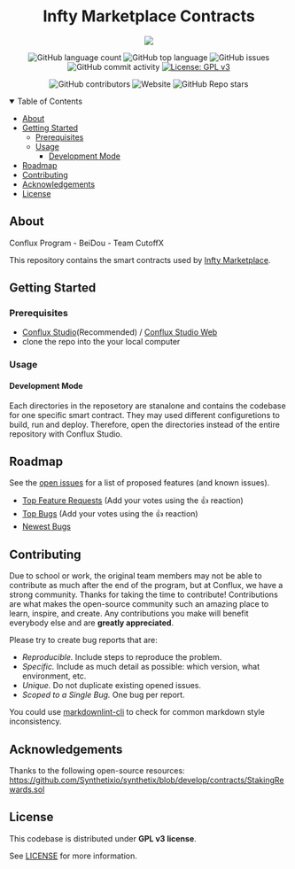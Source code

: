 <div align="center">
<h1>
    Infty Marketplace Contracts
    
    
</h1>
<a href='http://infty.market' style='display:block'>
    <img src='https://i.giphy.com/2AsUh6drRSF8bBQ1Zv.gif' /></a>

![GitHub language count](https://img.shields.io/github/languages/count/InfTkm/anything-nft)
![GitHub top language](https://img.shields.io/github/languages/top/inftkm/anything-nft?color=42b883)
![GitHub issues](https://img.shields.io/github/issues/inftkm/anything-nft)
![GitHub commit activity](https://img.shields.io/github/commit-activity/y/inftkm/anything-nft)
[![License: GPL v3](https://img.shields.io/badge/License-GPLv3-blue.svg)](https://www.gnu.org/licenses/gpl-3.0)

![GitHub contributors](https://img.shields.io/github/contributors/inftkm/anything-nft)
![Website](https://img.shields.io/website?url=http%3A%2F%2Finfty.market)
![GitHub Repo stars](https://img.shields.io/github/stars/inftkm/anything-nft?style=social)

</div>

<details open="open">
<summary>Table of Contents</summary>

- [About](#about)
- [Getting Started](#getting-started)
  - [Prerequisites](#prerequisites)
  - [Usage](#usage)
    - [Development Mode](#development-mode)
- [Roadmap](#roadmap)
- [Contributing](#contributing)
- [Acknowledgements](#acknowledgements)
- [License](#license)

</details>

## About

Conflux Program - BeiDou - Team CutoffX

This repository contains the smart contracts used by [Infty Marketplace](https://github.com/infty-marketplace/anything-nft).

## Getting Started

### Prerequisites

-   [Conflux Studio](https://github.com/ObsidianLabs/ConfluxStudio)(Recommended) / [Conflux Studio Web](https://conflux.ide.black/)
-   clone the repo into the your local computer

### Usage

#### Development Mode

Each directories in the reposetory are stanalone and contains the codebase for one specific smart contract. They may used different configuretions to build, run and deploy. Therefore, open the directories instead of the entire repository with Conflux Studio.

## Roadmap

See the [open issues](https://github.com/inftkm/anything-nft-contracts/issues) for a list of proposed features (and known issues).

-   [Top Feature Requests](https://github.com/inftkm/anything-nft-contracts/issues?q=label%3Aenhancement+is%3Aopen+sort%3Areactions-%2B1-desc) (Add your votes using the 👍 reaction)
-   [Top Bugs](https://github.com/inftkm/anything-nft-contracts/issues?q=is%3Aissue+is%3Aopen+label%3Abug+sort%3Areactions-%2B1-desc) (Add your votes using the 👍 reaction)
-   [Newest Bugs](https://github.com/inftkm/anything-nft-contracts/issues?q=is%3Aopen+is%3Aissue+label%3Abug)

## Contributing

Due to school or work, the original team members may not be able to contribute as much after the end of the program, but at Conflux, we have a strong community.
Thanks for taking the time to contribute! Contributions are what makes the open-source community such an amazing place to learn, inspire, and create. Any contributions you make will benefit everybody else and are **greatly appreciated**.

Please try to create bug reports that are:

-   _Reproducible._ Include steps to reproduce the problem.
-   _Specific._ Include as much detail as possible: which version, what environment, etc.
-   _Unique._ Do not duplicate existing opened issues.
-   _Scoped to a Single Bug._ One bug per report.

You could use [markdownlint-cli](https://github.com/igorshubovych/markdownlint-cli) to check for common markdown style inconsistency.

## Acknowledgements

Thanks to the following open-source resources:
https://github.com/Synthetixio/synthetix/blob/develop/contracts/StakingRewards.sol

## License

This codebase is distributed under **GPL v3 license**.

See [LICENSE](LICENSE) for more information.

